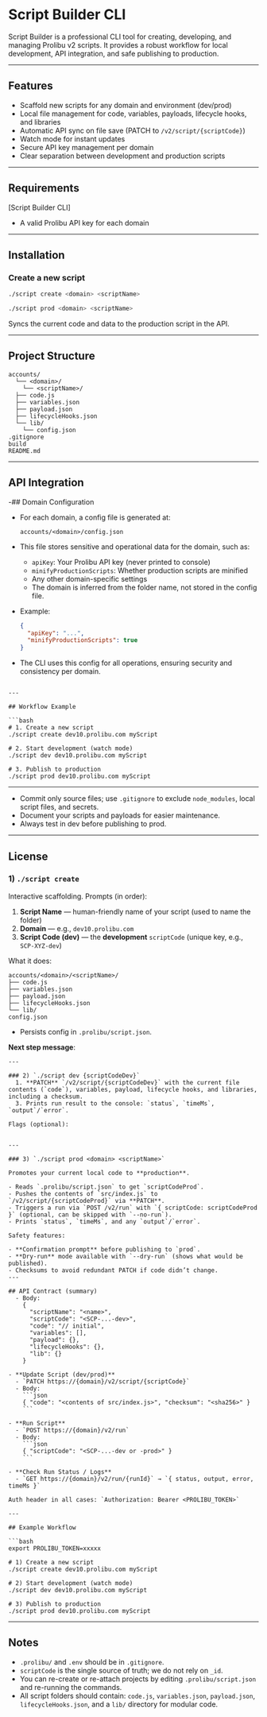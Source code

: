 
# Script Builder CLI

Script Builder is a professional CLI tool for creating, developing, and managing Prolibu v2 scripts. It provides a robust workflow for local development, API integration, and safe publishing to production.

---

## Features

- Scaffold new scripts for any domain and environment (dev/prod)
- Local file management for code, variables, payloads, lifecycle hooks, and libraries
- Automatic API sync on file save (PATCH to `/v2/script/{scriptCode}`)
- Watch mode for instant updates
- Secure API key management per domain
- Clear separation between development and production scripts

---

## Requirements

[Script Builder CLI]
- A valid Prolibu API key for each domain
---

## Installation

### Create a new script
```bash
./script create <domain> <scriptName>
```


```bash
./script prod <domain> <scriptName>
```
Syncs the current code and data to the production script in the API.

---

## Project Structure

```
accounts/
  └── <domain>/
    └── <scriptName>/
  ├── code.js
  ├── variables.json
  ├── payload.json
  ├── lifecycleHooks.json
  └── lib/
    └── config.json
.gitignore
build
README.md
```

---

## API Integration
-## Domain Configuration

- For each domain, a config file is generated at:
  ```
  accounts/<domain>/config.json
  ```
- This file stores sensitive and operational data for the domain, such as:
  - `apiKey`: Your Prolibu API key (never printed to console)
  - `minifyProductionScripts`: Whether production scripts are minified
  - Any other domain-specific settings
  - The domain is inferred from the folder name, not stored in the config file.

- Example:
  ```json
  {
    "apiKey": "...",
    "minifyProductionScripts": true
  }
  ```

- The CLI uses this config for all operations, ensuring security and consistency per domain.
```

---

## Workflow Example

```bash
# 1. Create a new script
./script create dev10.prolibu.com myScript

# 2. Start development (watch mode)
./script dev dev10.prolibu.com myScript

# 3. Publish to production
./script prod dev10.prolibu.com myScript
```

---
- Commit only source files; use `.gitignore` to exclude `node_modules`, local script files, and secrets.
- Document your scripts and payloads for easier maintenance.
- Always test in dev before publishing to prod.

---


## License


### 1) `./script create`

Interactive scaffolding. Prompts (in order):

1. **Script Name** — human-friendly name of your script (used to name the folder)
2. **Domain** — e.g., `dev10.prolibu.com`
3. **Script Code (dev)** — the **development** `scriptCode` (unique key, e.g., `SCP-XYZ-dev`)

What it does:

  ```
  accounts/<domain>/<scriptName>/
  ├── code.js
  ├── variables.json
  ├── payload.json
  ├── lifecycleHooks.json
  └── lib/
  config.json
  ```
- Persists config in `.prolibu/script.json`.

**Next step message**:
```
---

### 2) `./script dev {scriptCodeDev}`
  1. **PATCH** `/v2/script/{scriptCodeDev}` with the current file contents (`code`), variables, payload, lifecycle hooks, and libraries, including a checksum.
  3. Prints run result to the console: `status`, `timeMs`, `output`/`error`.

Flags (optional):


---

### 3) `./script prod <domain> <scriptName>`

Promotes your current local code to **production**.

- Reads `.prolibu/script.json` to get `scriptCodeProd`.
- Pushes the contents of `src/index.js` to `/v2/script/{scriptCodeProd}` via **PATCH**.
- Triggers a run via `POST /v2/run` with `{ scriptCode: scriptCodeProd }` (optional, can be skipped with `--no-run`).
- Prints `status`, `timeMs`, and any `output`/`error`.

Safety features:

- **Confirmation prompt** before publishing to `prod`.
- **Dry-run** mode available with `--dry-run` (shows what would be published).
- Checksums to avoid redundant PATCH if code didn’t change.
---

## API Contract (summary)
  - Body:
    {
      "scriptName": "<name>",
      "scriptCode": "<SCP-...-dev>",
      "code": "// initial",
      "variables": [],
      "payload": {},
      "lifecycleHooks": {},
      "lib": {}
    }

- **Update Script (dev/prod)**
  - `PATCH https://{domain}/v2/script/{scriptCode}`
  - Body:
    ```json
    { "code": "<contents of src/index.js>", "checksum": "<sha256>" }
    ```

- **Run Script**
  - `POST https://{domain}/v2/run`
  - Body:
    ```json
    { "scriptCode": "<SCP-...-dev or -prod>" }
    ```

- **Check Run Status / Logs**
  - `GET https://{domain}/v2/run/{runId}` → `{ status, output, error, timeMs }`

Auth header in all cases: `Authorization: Bearer <PROLIBU_TOKEN>`

---

## Example Workflow

```bash
export PROLIBU_TOKEN=xxxxx

# 1) Create a new script
./script create dev10.prolibu.com myScript

# 2) Start development (watch mode)
./script dev dev10.prolibu.com myScript

# 3) Publish to production
./script prod dev10.prolibu.com myScript
```

---

## Notes

- `.prolibu/` and `.env` should be in `.gitignore`.
- `scriptCode` is the single source of truth; we do not rely on `_id`.
- You can re-create or re-attach projects by editing `.prolibu/script.json` and re-running the commands.
- All script folders should contain: `code.js`, `variables.json`, `payload.json`, `lifecycleHooks.json`, and a `lib/` directory for modular code.